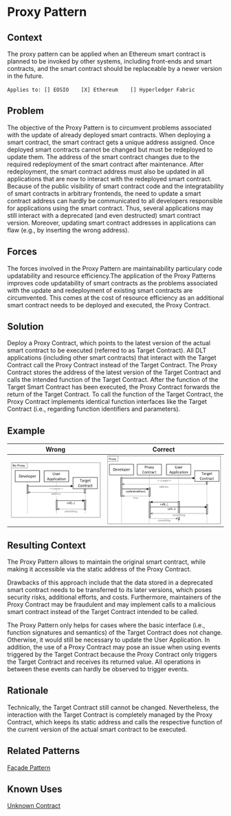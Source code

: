 # Proxy Pattern
## Context
The proxy pattern can be applied when an Ethereum smart contract is planned to be invoked by other systems, including front-ends and smart contracts, and the smart contract should be replaceable by a newer version in the future.

``Applies to: [] EOSIO    [X] Ethereum    [] Hyperledger Fabric``

## Problem
The objective of the Proxy Pattern is to circumvent problems associated with the update of already deployed smart contracts. When deploying a smart contract, the smart contract gets a unique address assigned. Once deployed smart contracts cannot be changed but must be redeployed to update them. The address of the smart contract changes due to the required redeployment of the smart contract after maintenance. After redeployment, the smart contract address must also be updated in all applications that are now to interact with the redeployed smart contract. Because of the public visibility of smart contract code and the integratability of smart contracts in arbitrary frontends, the need to update a smart contract address can hardly be communicated to all developers responsible for applications using the smart contract. Thus, several applications may still interact with a deprecated (and even destructed) smart contract version. Moreover, updating smart contract addresses in applications can flaw (e.g., by inserting the wrong address).

## Forces
The forces involved in the Proxy Pattern are maintainability particulary code updatability and resource efficiency.The application of the Proxy Patterns improves code updatability of smart contracts as the problems associated with the update and redeployment of existing smart contracts are circumvented. This comes at the cost of resource efficiency as an additional smart contract needs to be deployed and executed, the Proxy Contract.

## Solution
Deploy a Proxy Contract, which points to the latest version of the actual smart contract to be executed (referred to as Target Contract). All DLT applications (including other smart contracts) that interact with the Target Contract call the Proxy Contract instead of the Target Contract. The Proxy Contract stores the address of the latest version of the Target Contract and calls the intended function of the Target Contract. After the function of the Target Smart Contract has been executed, the Proxy Contract forwards the return of the Target Contract. To call the function of the Target Contract, the Proxy Contract implements identical function interfaces like the Target Contract (i.e., regarding function identifiers and parameters).

## Example

Wrong | Correct
------------- | -------------
![Wrong](Proxy%20Pattern%20-%20No%20Proxy.png)  | ![Correct](Proxy%20Pattern%20-%20Proxy.png)

## Resulting Context
The Proxy Pattern allows to maintain the original smart contract, while making it accessible via the static address of the Proxy Contract.

Drawbacks of this approach include that the data stored in a deprecated smart contract needs to be transferred to its later versions, which poses security risks, additional efforts, and costs. Furthermore, maintainers of the Proxy Contract may be fraudulent and may implement calls to a malicious smart contract instead of the Target Contract intended to be called.

The Proxy Pattern only helps for cases where the basic interface (i.e., function signatures and semantics) of the Target Contract does not change. Otherwise, it would still be necessary to update the User Application. In addition, the use of a Proxy Contract may pose an issue when using events triggered by the Target Contract because the Proxy Contract only triggers the Target Contract and receives its returned value. All operations in between these events can hardly be observed to trigger events.
## Rationale
Technically, the Target Contract still cannot be changed. Nevertheless, the interaction with the Target Contract is completely managed by the Proxy Contract, which keeps its static address and calls the respective function of the current version of the actual smart contract to be executed.
## Related Patterns
[Façade Pattern](/Architectural%20Patterns/Façade%20Pattern/README.md#context)
## Known Uses
[Unknown Contract](https://etherscan.io/bytecode-decompiler?a=0x09cabec1ead1c0ba254b09efb3ee13841712be14)
